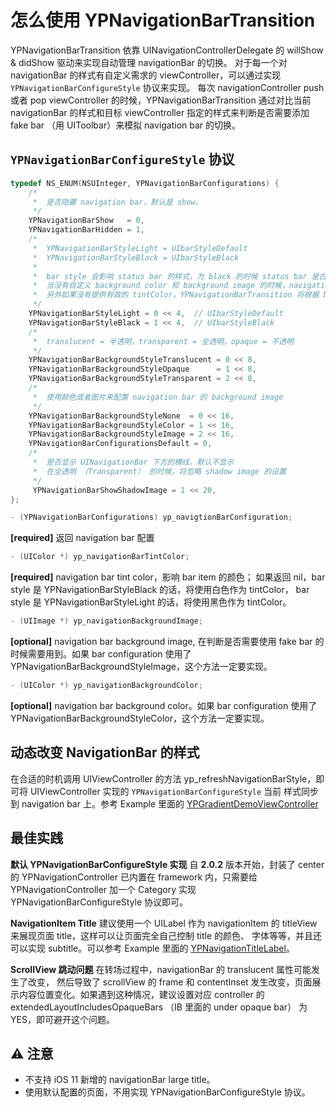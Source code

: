 # 怎么使用 YPNavigationBarTransition

YPNavigationBarTransition 依靠 UINavigationControllerDelegate 的 willShow & didShow 驱动来实现自动管理 navigationBar 的切换。
对于每一个对 navigationBar 的样式有自定义需求的 viewController，可以通过实现 `YPNavigationBarConfigureStyle` 协议来实现。
每次 navigationController push 或者 pop viewController 的时候，YPNavigationBarTransition 通过对比当前 navigationBar
的样式和目标 viewController 指定的样式来判断是否需要添加 fake bar （用 UIToolbar）来模拟 navigation bar 的切换。

## `YPNavigationBarConfigureStyle` 协议

```objective-c
typedef NS_ENUM(NSUInteger, YPNavigationBarConfigurations) {
    /*
     *  是否隐藏 navigation bar，默认是 show。
     */
    YPNavigationBarShow   = 0,
    YPNavigationBarHidden = 1,
    /*
     *  YPNavigationBarStyleLight = UIbarStyleDefault
     *  YPNavigationBarStyleBlack = UIbarStyleBlack
     *
     *  bar style 会影响 status bar 的样式，为 black 的时候 status bar 是白色，light 的时候是黑色。
     *  当没有自定义 background color 和 background image 的时候，navigation bar 的颜色也由 bar style 决定
     *  另外如果没有提供有效的 tintColor，YPNavigationBarTransition 将根据 bar style 自动设置 tintColor
     */
    YPNavigationBarStyleLight = 0 << 4,  // UIbarStyleDefault
    YPNavigationBarStyleBlack = 1 << 4,  // UIbarStyleBlack
    /*
     *  translucent = 半透明，transparent = 全透明，opaque = 不透明
     */
    YPNavigationBarBackgroundStyleTranslucent = 0 << 8,
    YPNavigationBarBackgroundStyleOpaque      = 1 << 8,
    YPNavigationBarBackgroundStyleTransparent = 2 << 8,
    /*
     *  使用颜色或者图片来配置 navigation bar 的 background image
     */
    YPNavigationBarBackgroundStyleNone  = 0 << 16,
    YPNavigationBarBackgroundStyleColor = 1 << 16,
    YPNavigationBarBackgroundStyleImage = 2 << 16,
    YPNavigationBarConfigurationsDefault = 0,
    /*
     *  是否显示 UINavigationBar 下方的横线，默认不显示
     *  在全透明 （Transparent） 的时候，将忽略 shadow image 的设置
     */
     YPNavigationBarShowShadowImage = 1 << 20,
};

- (YPNavigationBarConfigurations) yp_navigtionBarConfiguration;
```

**[required]** 返回 navigation bar 配置

```objective-c
- (UIColor *) yp_navigationBarTintColor;
```

**[required]** navigation bar tint color，影响 bar item 的颜色；
如果返回 nil，bar style 是 YPNavigationBarStyleBlack 的话，将使用白色作为 tintColor，
bar style 是 YPNavigationBarStyleLight 的话，将使用黑色作为 tintColor。

```objective-c
- (UIImage *) yp_navigationBackgroundImage;
```

**[optional]** navigation bar background image, 在判断是否需要使用 fake bar 的时候需要用到。如果 bar configuration
使用了 YPNavigationBarBackgroundStyleImage，这个方法一定要实现。

```objective-c
- (UIColor *) yp_navigationBackgroundColor;
```

**[optional]** navigation bar background color。如果 bar configuration
使用了 YPNavigationBarBackgroundStyleColor，这个方法一定要实现。

## 动态改变 NavigationBar 的样式

在合适的时机调用 UIViewController 的方法 yp_refreshNavigationBarStyle，即可将 UIViewController 实现的 `YPNavigationBarConfigureStyle` 当前
样式同步到 navigation bar 上。参考 Example 里面的 [YPGradientDemoViewController](https://github.com/yiplee/YPNavigationBarTransition/blob/master/Examples/share/YPGradientDemoViewController.m#L148)

## 最佳实践

**默认 YPNavigationBarConfigureStyle 实现** 自 **2.0.2** 版本开始，封装了 center 的 YPNavigationController 已内置在 framework 内，只需要给 YPNavigationController 加一个 Category 实现 YPNavigationBarConfigureStyle 协议即可。

**NavigationItem Title** 建议使用一个 UILabel 作为 navigationItem 的 titleView 来展现页面 title，这样可以让页面完全自己控制 title 的颜色、
字体等等，并且还可以实现 subtitle。可以参考 Example 里面的 [YPNavigationTitleLabel](https://github.com/yiplee/YPNavigationBarTransition/blob/master/Examples/share/YPNavigationTitleLabel.m)。

**ScrollView 跳动问题** 在转场过程中，navigationBar 的 translucent 属性可能发生了改变，
然后导致了 scrollView 的 frame 和 contentInset 发生改变，页面展示内容位置变化。如果遇到这种情况，建议设置对应 controller 的 extendedLayoutIncludesOpaqueBars （IB 里面的 under opaque bar） 为 YES，即可避开这个问题。

## ⚠️ 注意

- 不支持 iOS 11 新增的 navigationBar large title。
- 使用默认配置的页面，不用实现 YPNavigationBarConfigureStyle 协议。

